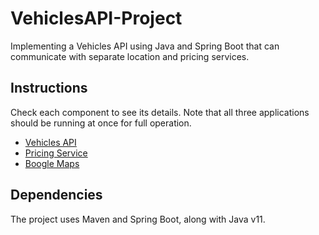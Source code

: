 # VehiclesAPI-Project

Implementing a Vehicles API using Java and Spring Boot that can communicate with separate location and pricing services.

## Instructions

Check each component to see its details. Note that all three applications
should be running at once for full operation. 

- [Vehicles API](vehicles-api/README.md)
- [Pricing Service](pricing-service/README.md)
- [Boogle Maps](boogle-maps/README.md)

## Dependencies

The project uses Maven and Spring Boot, along with Java v11.
